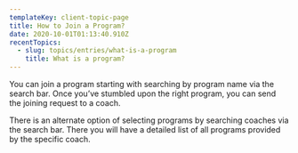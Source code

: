 ```yaml
---
templateKey: client-topic-page
title: How to Join a Program?
date: 2020-10-01T01:13:40.910Z
recentTopics:
  - slug: topics/entries/what-is-a-program
    title: What is a program?
---
```

You can join a program starting with searching by program name via the search bar. Once you’ve stumbled upon the right program, you can send the joining request to a coach. 

There is an alternate option of selecting programs by searching coaches via the search bar. There you will have a detailed list of all programs provided by the specific coach.
